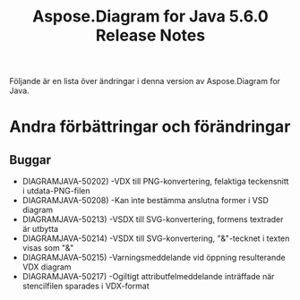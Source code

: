 ﻿---
title: Aspose.Diagram for Java 5.6.0 Release Notes
type: docs
weight: 40
url: /sv/java/aspose-diagram-for-java-5-6-0-release-notes/
---
Följande är en lista över ändringar i denna version av Aspose.Diagram for Java.
# **Andra förbättringar och förändringar**
## **Buggar**
- DIAGRAMJAVA-50202) -VDX till PNG-konvertering, felaktiga teckensnitt i utdata-PNG-filen
- DIAGRAMJAVA-50208) -Kan inte bestämma anslutna former i VSD diagram
- DIAGRAMJAVA-50213) -VSDX till SVG-konvertering, formens textrader är utbytta
- DIAGRAMJAVA-50214) -VSDX till SVG-konvertering, "&"-tecknet i texten visas som "&"
- DIAGRAMJAVA-50215) -Varningsmeddelande vid öppning resulterande VDX diagram
- DIAGRAMJAVA-50217) -Ogiltigt attributfelmeddelande inträffade när stencilfilen sparades i VDX-format
